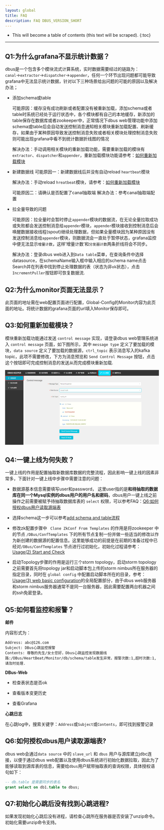 ```yaml
---
layout: global
title: FAQ
description: FAQ DBUS_VERSION_SHORT
---
```

* This will become a table of contents (this text will be scraped).
 {:toc}
***

## Q1:为什么grafana不显示统计数据？
dbus是一个包含多个模块流式计算系统，实时数据需要经过的链路为：`canal`→`extractor`→`dispatcher`→`appender`，任何一个环节出现问题都可能导致grafana中无法显示统计数据，针对以下三种场景给出问题的可能的原因以及解决办法；
* 添加schema或table

    可能原因：缓存没有成功刷新或者配置没有被重新加载，添加schema或者table时系统已经处于运行状态中，各个模块都有自己的本地缓存，新添加的table保存在数据库或者zookeeper中，正常情况下dbus web管理功能中添加schema或table后会自动发送控制消息通知相关模块重新加载配置、刷新缓存，如果由于某种原因导致发送控制消息失败或者相关模块处理控制消息失败则可能出现grafana中看不到统计数据折线图的情况

    解决办法：手动调用相关模块的重新加载功能，需要重新加载的模块有`extractor`、`dispatcher`和`appender`，重新加载模块功能请参考：[如何重新加载模块](#faq_control_message)

* 新建数据线
    可能原因一：新建数据线后并没有自动reload `heartbeat`模块

    解决办法：手动reload `hreatbeat`模块，请参考：[如何重新加载模块](#faq_control_message)


    可能原因二：请确认是否配置了canal抽取端
    解决办法：参考canal抽取端配置
* 拉全量导致的问题

    可能原因：拉全量时会暂时停止`appender`模块的数据流，在无论全量拉取成功或失败都会发送控制消息给`appender`模块，`appender`模块接收到控制消息后会唤醒数据接收线程(spout)继续处理数据，但如果全量模块因为某种原因没有发送控制消息给`appender`模块，则数据流会一直处于暂停状态，grafana监控中便无法显示`增量计数`，这样’增量计数’和`分发器计数`两条折线将会不同步。

    解决办法：登录dbus web进入到`Data table`菜单，在查询条件中选择datasource，在schemaName输入框中输入相应的schema name点击Search并在列表中找到停止处理数据的表（状态为非`ok`状态），点击`IncrementPuller`按钮即可恢复数据流.


## Q2:为什么monitor页面无法显示？
此页面的地址需在web配置页面进行配置，Global-Config的Monitor内容为此页面的地址。将统计数据的grafana页面的url填入Monitor保存即可。

## Q3:如何重新加载模块？

模块重新加载功能通过发送 `control message` 实现，请登录dbus web管理系统进入 `control message` 页面，如下图所示，其中 `message type` 定义了要加载的模块，`data source` 定义了要加载的数据源，`ctrl_topic` 表示消息写入的kafka topic，此项不需要修改，下方为消息预览和 `Send Control Message` 按钮，点击这个按钮即可完成控制消息的发送从而完成模块重新加载.

![](img/faq/tool_ctrl_msg.png)





## Q4:一键上线为何失败？

一键上线的作用是配置抽取新数据库数据的完整流程，因此影响一键上线的因素非常多，下面针对一键上线中步骤中需要注意的问题：

* 数据源基本信息需要填写user和password， 这里user指的是**和待抽取的数据库在同一个Mysql实例的dbus用户的用户名和密码**，dbus用户一键上线之前操作之前需要被赋予待抽取数据库表的 `select` 权限，可以参考FAQ：[Q6:如何授权dbus用户读取源端表](#faq_auth_tab2dbus)

* 选择schema这一步可以参考[add schema and table流程]( https://github.com/BriData/DBus/wiki/Usage(5)-add-schema-and-table)

* 修改zk配置步骤中 ` Clone ZkConf From Templates` 的作用是将zookeeper 中的节点 `/DBus/ConfTemplates` 下的所有节点复制一份并做一些适当的修改以作为新创建的数据源的配置信息。这里能够成功的前提是在前期的准备过程中已经对`/DBus/ConfTemplates` 节点进行过初始化，初始化过程请参考：[Usage(2) Start and Check](https://github.com/BriData/DBus/wiki/Usage(2)-Start-and-Check#4-storm)

* 启动Topology步骤的作用是运行三个storm topology，启动storm topology之前需要首先将topology jar和启动脚本包上传的storm nimbus所在服务器的指定目录，同时在 `global config` 中配置启动脚本所在的目录，参考：[Usage(3) web basic configuration]( https://github.com/BriData/DBus/wiki/Usage(3)-web-basic-configuration)的全局配置部分，由于dbus web服务器和storm nimbus服务器通常不是同一台服务器，因此需要配置两台机器之间的ssh免密登录。

## Q5:如何看监控和报警？

**邮件**

内容形式为：

    Address: abc@126.com
    Subject: DBus心跳监控报警
    Contents: 尊敬的先生/女士您好，Dbus心跳监控发现数据线路:/DBus/HeartBeat/Monitor/db/schema/table发生异常，报警次数:1,超时次数:1,请及时处理.

**DBus-Web**

* 检查表状态是否ok

* 查看版本变更历史

* 查看Grafana

**心跳日志**

在心跳log中，搜索关键字：`Address`或`Subject`或`Contents`，即可找到报警记录

## Q6:如何授权dbus用户读取源端表?

dbus web会通过`data source` 中的 `slave_url` 和 `dbus` 用户与源库建立jdbc连接，以便于通过dbus web配置以及使用dbus系统进行初始化数据拉取，因此为了能够读取到源库表的信息，需要给`dbus`用户赋带抽取表的查询权限，具体授权语句如下：
```sql
-- db.table 是需要同步的表名
grant select on db1.table to dbus;
```

## Q7:初始化心跳后没有找到心跳进程?

如果发现初始化心跳后没有进程，请检查心跳所在服务器是否安装了unzip命令。初始化需要unzip命令支持。